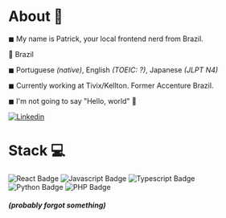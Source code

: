 # About 🚜

◼ My name is Patrick, your local frontend nerd from Brazil.
<br>

📍 Brazil
<br> 

◼ Portuguese *(native)*, English *(TOEIC: ?)*, Japanese *(JLPT N4)*
<br>

◼ Currently working at Tivix/Kellton. Former Accenture Brazil.
<br>

◼ I'm not going to say "Hello, world" 🤣


[![Linkedin](https://img.shields.io/badge/LinkedIn-0077B5?style=for-the-badge&logo=linkedin&logoColor=white)](https://www.linkedin.com/in/patrick-andrade-77332a147/)
<br>

# Stack 💻
<div id="badges">
  <img src="https://img.shields.io/badge/React-20232A?style=for-the-badge&logo=react&logoColor=61DAFB" alt="React Badge"/>
  <img src="https://img.shields.io/badge/JavaScript-323330?style=for-the-badge&logo=javascript&logoColor=F7DF1E" alt="Javascript Badge"/>
  <img src="https://img.shields.io/badge/TypeScript-007ACC?style=for-the-badge&logo=typescript&logoColor=white" alt="Typescript Badge"/>
  <br>
  <img src="https://img.shields.io/badge/Python-14354C?style=for-the-badge&logo=python&logoColor=white" alt="Python Badge"/>
  <img src="https://img.shields.io/badge/PHP-777BB4?style=for-the-badge&logo=php&logoColor=white" alt="PHP Badge"/>
</div>
<h5><i>(probably forgot something)<i></h5>
